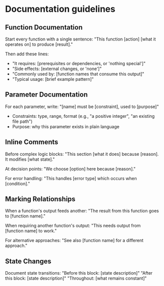 # Documentation guidelines

## Function Documentation

Start every function with a single sentence: "This function [action] [what it operates on] to produce [result]."

Then add these lines:
- "It requires: [prerequisites or dependencies, or 'nothing special']"
- "Side effects: [external changes, or 'none']"
- "Commonly used by: [function names that consume this output]"
- "Typical usage: [brief example pattern]"

## Parameter Documentation

For each parameter, write: "[name] must be [constraint], used to [purpose]"
- Constraints: type, range, format (e.g., "a positive integer", "an existing file path")
- Purpose: why this parameter exists in plain language

## Inline Comments

Before complex logic blocks:
"This section [what it does] because [reason]. It modifies [what state]."

At decision points:
"We choose [option] here because [reason]."

For error handling:
"This handles [error type] which occurs when [condition]."

## Marking Relationships

When a function's output feeds another:
"The result from this function goes to [function name]."

When requiring another function's output:
"This needs output from [function name] to work."

For alternative approaches:
"See also [function name] for a different approach."

## State Changes

Document state transitions:
"Before this block: [state description]"
"After this block: [state description]"
"Throughout: [what remains constant]"
